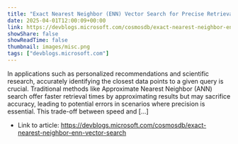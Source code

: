 ```yaml
---
title: "Exact Nearest Neighbor (ENN) Vector Search for Precise Retrieval"
date: 2025-04-01T12:00:09+00:00
link: https://devblogs.microsoft.com/cosmosdb/exact-nearest-neighbor-enn-vector-search
showShare: false
showReadTime: false
thumbnail: images/misc.png
tags: ["devblogs.microsoft.com"]
---
```

In applications such as personalized recommendations and scientific research, accurately identifying the closest data points to a given query is crucial. Traditional methods like Approximate Nearest Neighbor (ANN) search offer faster retrieval times by approximating results but may sacrifice accuracy, leading to potential errors in scenarios where precision is essential. This trade-off between speed and […]

- Link to article: https://devblogs.microsoft.com/cosmosdb/exact-nearest-neighbor-enn-vector-search